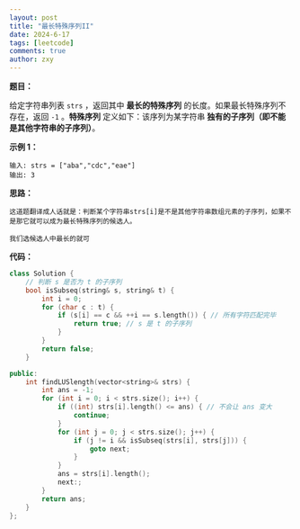 ```yaml
---
layout: post
title: "最长特殊序列II"
date: 2024-6-17
tags: [leetcode]
comments: true
author: zxy
---
```


**题目：**

给定字符串列表 `strs` ，返回其中 **最长的特殊序列** 的长度。如果最长特殊序列不存在，返回 `-1` 。**特殊序列** 定义如下：该序列为某字符串 **独有的子序列（即不能是其他字符串的子序列）**。

**示例 1：**

```
输入: strs = ["aba","cdc","eae"]
输出: 3
```

**思路：**

```
这道题翻译成人话就是：判断某个字符串strs[i]是不是其他字符串数组元素的子序列，如果不是那它就可以成为最长特殊序列的候选人。

我们选候选人中最长的就可
```

**代码：**

```cpp
class Solution {
    // 判断 s 是否为 t 的子序列
    bool isSubseq(string& s, string& t) {
        int i = 0;
        for (char c : t) {
            if (s[i] == c && ++i == s.length()) { // 所有字符匹配完毕
                return true; // s 是 t 的子序列
            }
        }
        return false;
    }

public:
    int findLUSlength(vector<string>& strs) {
        int ans = -1;
        for (int i = 0; i < strs.size(); i++) {
            if ((int) strs[i].length() <= ans) { // 不会让 ans 变大
                continue;
            }
            for (int j = 0; j < strs.size(); j++) {
                if (j != i && isSubseq(strs[i], strs[j])) {
                    goto next;
                }
            }
            ans = strs[i].length();
            next:;
        }
        return ans;
    }
};
```



